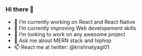### Hi there 👋



- 🔭 I’m currently working on React and React Native
- 🌱 I’m currently improving Web developement skills
- 👯 I’m looking to work on any awesome project
- 💬 Ask me about MERN stack and hiphop
- 📫 React me at twitter: @krishnatyagi01


